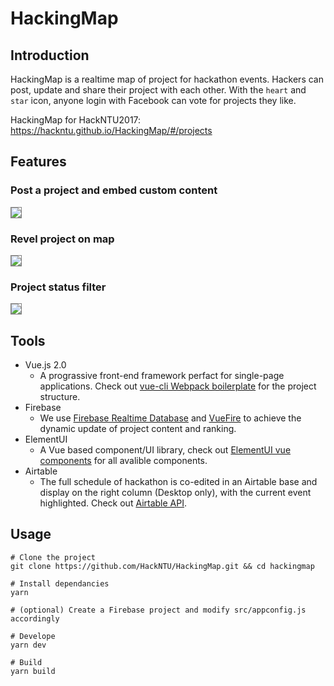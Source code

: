 # HackingMap

## Introduction
HackingMap is a realtime map of project for hackathon events. Hackers can post, update and share their project with each other. With the `heart` and `star` icon, anyone login with Facebook can vote for projects they like. 

HackingMap for HackNTU2017: https://hackntu.github.io/HackingMap/#/projects

## Features
### Post a project and embed custom content
![](https://i.imgur.com/GmP0NUh.gif)

### Revel project on map
![](https://i.imgur.com/yEvF2LB.gif)

### Project status filter
![](https://i.imgur.com/fnBtLzz.gif)

<style>
img {
    border: 1px solid Grey;
}
</style>

## Tools
- Vue.js 2.0
    - A prograssive front-end framework perfact for single-page applications. Check out [vue-cli Webpack boilerplate](https://vuejs-templates.github.io/webpack/) for the project structure.
- Firebase 
    - We use [Firebase Realtime Database](https://firebase.google.com/docs/database/web/start) and [VueFire](https://github.com/vuejs/vuefire) to achieve the dynamic update of project content and ranking.
- ElementUI
    - A Vue based component/UI library, check out [ElementUI vue components](http://element.eleme.io/#/zh-CN/component/installation) for all avalible components.
- Airtable
    - The full schedule of hackathon is co-edited in an Airtable base and display on the right column (Desktop only), with the current event highlighted. Check out [Airtable API](https://airtable.com/api).


## Usage
```
# Clone the project
git clone https://github.com/HackNTU/HackingMap.git && cd hackingmap

# Install dependancies
yarn

# (optional) Create a Firebase project and modify src/appconfig.js accordingly

# Develope
yarn dev

# Build
yarn build
```
